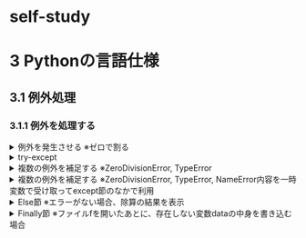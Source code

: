 # self-study
# 3 Pythonの言語仕様
## 3.1 例外処理
### 3.1.1 例外を処理する
<details><summary>
例外を発生させる 
※ゼロで割る
</summary><div>
num = 0 / 10
</div></details>

<details><summary>
try-except 
</summary><div>
try:
    num = 10 / 0
    print(f'除算の結果は{num}になります')
except ZeroDivisionError:
    print('0で割ることはできません')
</div></details>

<details><summary>
複数の例外を補足する 
※ZeroDivisionError, TypeError
</summary><div>
try:
    num = 10 / '2'
    print(f'除算の結果は{num}になります')
except ZeroDivisionError:
    print('0で割ることはできません')
except TypeError:
    print('文字列で割ることはできません')
</div></details>

<details><summary>
複数の例外を補足する 
※ZeroDivisionError, TypeError, NameError内容を一時変数で受け取ってexcept節のなかで利用
</summary><div>
try:
    num = 10 / 0
except (ZeroDivisionError, TypeError, NameError) as e:
    print(f'Exception class: {type(e)}')
    print(f'Exception occured: {e}')
</div></details>

<details><summary>
Else節 
※エラーがない場合、除算の結果を表示
</summary><div>
try:
    num = 10 / 5
except ZeroDivisionError:
    print('ZeroDivisionError')
else:
    print(f'除算の結果は{num}です')
</div></details>

<details><summary>
Finally節 
※ファイルfを開いたあとに、存在しない変数dataの中身を書き込む場合
</summary><div>
f = None
try:
    f = open('python.ext', mode='w')
    f.write(date)
finally:
    if f:
        f.close()
        print('ファイルを閉じました)
</div></details>

